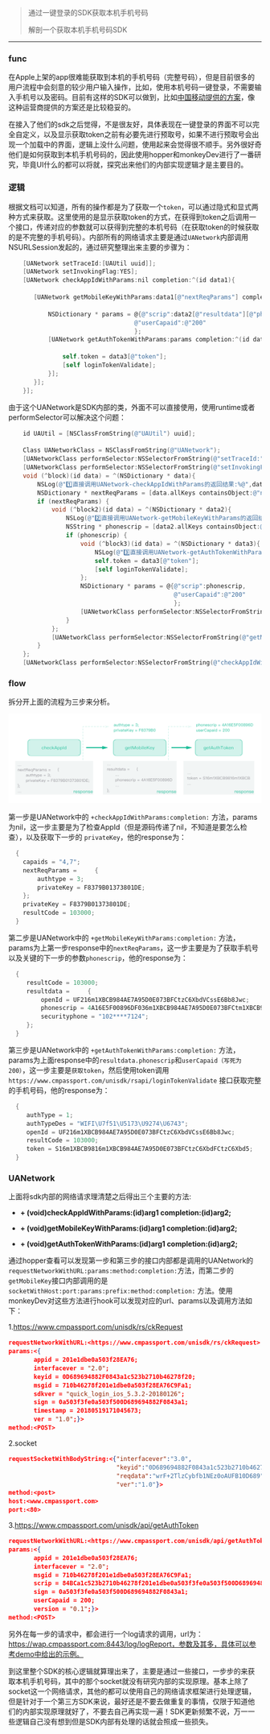 > 通过一键登录的SDK获取本机手机号码
>
> 解剖一个获取本机手机号码SDK

---

### func

在Apple上架的app很难能获取到本机的手机号码（完整号码），但是目前很多的用户流程中会刻意的较少用户输入操作，比如，使用本机号码一键登录，不需要输入手机号以及密码。目前有这样的SDK可以做到，比如[中国移动提供的方案](http://dev.10086.cn/cmpassport/quickLogin.html)，像这种运营商提供的方案还是比较稳妥的。

在接入了他们的sdk之后觉得，不是很友好，具体表现在一键登录的界面不可以完全自定义，以及显示获取token之前有必要先进行预取号，如果不进行预取号会出现一个加载中的界面，逻辑上没什么问题，使用起来会觉得很不顺手。另外很好奇他们是如何获取到本机手机号码的，因此使用hopper和monkeyDev进行了一番研究，毕竟UI什么的都可以将就，探究出来他们的内部实现逻辑才是主要目的。
​         

### 逻辑
根据文档可以知道，所有的操作都是为了获取一个`token`，可以通过隐式和显式两种方式来获取。这里使用的是显示获取token的方式，在获得到token之后调用一个接口，传递对应的参数就可以获得到完整的本机号码（在获取token的时候获取的是不完整的手机号码）。内部所有的网络请求主要是通过`UANetwork`内部调用NSURLSession发起的，通过研究整理出来主要的步骤为：
``` objective-c
    [UANetwork setTraceId:[UAUtil uuid]];
    [UANetwork setInvokingFlag:YES];
    [UANetwork checkAppIdWithParams:nil completion:^(id data1){

       [UANetwork getMobileKeyWithParams:data1[@"nextReqParams"] completion:^(id data2){

           NSDictionary * params = @{@"scrip":data2[@"resultdata"][@"phonescrip"],
                                   @"userCapaid":@"200"
                                   };
           [UANetwork getAuthTokenWithParams:params completion:^(id data3){

               self.token = data3[@"token"];
               [self loginTokenValidate];
           }];
       }];
    }];
```
由于这个UANetwork是SDK内部的类，外面不可以直接使用，使用runtime或者performSelector可以解决这个问题：
``` Objective-C
    id UAUtil = [NSClassFromString(@"UAUtil") uuid];
    
    Class UANetworkClass = NSClassFromString(@"UANetwork");
    [UANetworkClass performSelector:NSSelectorFromString(@"setTraceId:") withObject:UAUtil];
    [UANetworkClass performSelector:NSSelectorFromString(@"setInvokingFlag:") withObject:@(YES)];
    void (^block)(id data) = ^(NSDictionary * data){
        NSLog(@"1️⃣直接调用UANetwork-checkAppIdWithParams的返回结果:%@",data);
        NSDictionary * nextReqParams = [data.allKeys containsObject:@"nextReqParams"] ? data[@"nextReqParams"] : nil;
        if (nextReqParams) {
            void (^block2)(id data) = ^(NSDictionary * data2){
                NSLog(@"2️⃣直接调用UANetwork-getMobileKeyWithParams的返回结果：%@",data2);
                NSString * phonescrip = [data2.allKeys containsObject:@"resultdata"] ? data2[@"resultdata"][@"phonescrip"] : nil;
                if (phonescrip) {
                    void (^block3)(id data) = ^(NSDictionary * data3){
                        NSLog(@"3️⃣直接调用UANetwork-getAuthTokenWithParams的返回结果：%@",data3);
                        self.token = data3[@"token"];
                        [self loginTokenValidate];
                    };
                    NSDictionary * params = @{@"scrip":phonescrip,
                                              @"userCapaid":@"200"
                                              };
                    [UANetworkClass performSelector:NSSelectorFromString(@"getAuthTokenWithParams:completion:") withObject:params withObject:block3];
                }
            };
            [UANetworkClass performSelector:NSSelectorFromString(@"getMobileKeyWithParams:completion:") withObject:nextReqParams withObject:block2];
        }
    };
    [UANetworkClass performSelector:NSSelectorFromString(@"checkAppIdWithParams:completion:") withObject:nil withObject:block];
```



### flow

拆分开上面的流程为三步来分析。

![](img/x38_quickloginsdk.png)

第一步是UANetwork中的 `+checkAppIdWithParams:completion:` 方法，params为nil，这一步主要是为了检查AppId（但是源码传递了nil，不知道是要怎么检查），以及获取下一步的 `privateKey`，他的response为：

``` Objective-C
  {
    capaids = "4,7";
    nextReqParams =     {
        authtype = 3;
        privateKey = F8379B01373801DE;
    };
    privateKey = F8379B01373801DE;
    resultCode = 103000;
  }
```

第二步是UANetwork中的 `+getMobileKeyWithParams:completion:` 方法，params为上第一步response中的`nextReqParams`，这一步主要是为了获取手机号以及关键的下一步的参数`phonescrip`，他的response为：
```Objective-C
  {
     resultCode = 103000;
     resultdata =     {
         openId = UF216m1XBCB984AE7A95D0E073BFCtzC6XbdVCssE6Bb8Jwc;
         phonescrip = 4A16E5F00896DF036m1XBCB984AE7A95D0E073BFCtm1XBCB984AE7A95D0E073BFCtzCB984AE7A95D0E073BFCtzCEE904594DC71DE3B9869AE832B45FB6m1XBCB984AE7A95D0E073BFCtzCDC798689A5E5Em1XBCB984AE7A95D0E073BFCtzC103EF8B08700ABA3ACBm1XBCB984AE7A95D0E073BFCtzC05F1533D39E6B;
         securityphone = "102****7124";
     };
  }
```

第三步是UANetwork中的 `+getAuthTokenWithParams:completion:` 方法，params为上面response中的`resultdata.phonescrip`和`userCapaid（写死为200）`，这一步主要是`获取token`，然后使用token调用 `https://www.cmpassport.com/unisdk/rsapi/loginTokenValidate` 接口获取完整的手机号码，他的response为：
``` Objective-C
  {
     authType = 1;
     authTypeDes = "WIFI\U7f51\U5173\U9274\U6743";
     openId = UF216m1XBCB984AE7A95D0E073BFCtzC6XbdVCssE6Bb8Jwc;
     resultCode = 103000;
     token = S16m1XBCB9816m1XBCB984AE7A95D0E073BFCtzC6XbdFCtzC6Xbd5;
  }
```



### UANetwork

上面将sdk内部的网络请求理清楚之后得出三个主要的方法:
+ **+ (void)checkAppIdWithParams:(id)arg1 completion:(id)arg2;**

+ **+ (void)getMobileKeyWithParams:(id)arg1 completion:(id)arg2;**

+ **+ (void)getAuthTokenWithParams:(id)arg1 completion:(id)arg2;**


通过hopper查看可以发现第一步和第三步的接口内部都是调用的UANetwork的`requestNetworkWithURL:params:method:completion:`方法，而第二步的`getMobileKey`接口内部调用的是`socketWithHost:port:params:prefix:method:completion:` 方法。使用monkeyDev对这些方法进行hook可以发现对应的url、params以及调用方法如下：

  1.https://www.cmpassport.com/unisdk/rs/ckRequest
``` json
requestNetworkWithURL:<https://www.cmpassport.com/unisdk/rs/ckRequest>
params:<{
       appid = 201e1dbe0a503f28EA76;
       interfacever = "2.0";
       keyid = 0D689694882F0843a1c523b2710b46278f20;
       msgid = 710b46278f201e1dbe0a503f28EA76C9Fa1;
       sdkver = "quick_login_ios_5.3.2-20180126";
       sign = 0a503f3fe0a503f500D689694882F0843a1;
       timestamp = 20180519171045673;
       ver = "1.0";}>
method:<POST>
```

2.socket
``` json 
requestSocketWithBodyString:<{"interfacever":"3.0",
                              "keyid":"0D689694882F0843a1c523b2710b46278f20",
                              "reqdata":"wrF+2TlzCybfb1NEz0oAUFB10D689",
                              "ver":"1.0"}>
method:<post>
host:<www.cmpassport.com>
port:<80>
```

3.https://www.cmpassport.com/unisdk/api/getAuthToken
``` json
requestNetworkWithURL:<https://www.cmpassport.com/unisdk/api/getAuthToken>
params:<{
       appid = 201e1dbe0a503f28EA76;
       interfacever = "2.0";
       msgid = 710b46278f201e1dbe0a503f28EA76C9Fa1;
       scrip = 84BCa1c523b2710b46278f201e1dbe0a503f3fe0a503f500D689694882F0843a1c523b2710b46278f201e1dbe0a503f274BCBA4a1c523b2710b46278f201e1dbe0a503f173F2a1c523b2710b46278f201e1dbe0a503f28EA76C9Fa1c523b2710b46278f201e1a1c523b2710b46278f201e1dbe0a503fB34004D2C21CDE;
       sign = 0a503f3fe0a503f500D689694882F0843a1;
       userCapaid = 200;
       version = "0.1";}>
method:<POST>
```

另外在每一步的请求中，都会进行一个log请求的调用，url为：https://wap.cmpassport.com:8443/log/logReport，参数及其多，具体可以参考demo中给出的示例。

到这里整个SDK的核心逻辑就算理出来了，主要是通过一些接口，一步步的来获取本机手机号码，其中的那个socket就没有研究内部的实现原理。基本上除了socket这一个网络请求，其他的都可以使用自己的网络请求框架进行处理逻辑，但是针对于一个第三方SDK来说，最好还是不要去做重复的事情，仅限于知道他们的内部实现原理就好了，不要去自己再实现一遍！SDK更新频繁不说，万一一些逻辑自己没有想到但是SDK内部有处理的话就会照成一些损失。